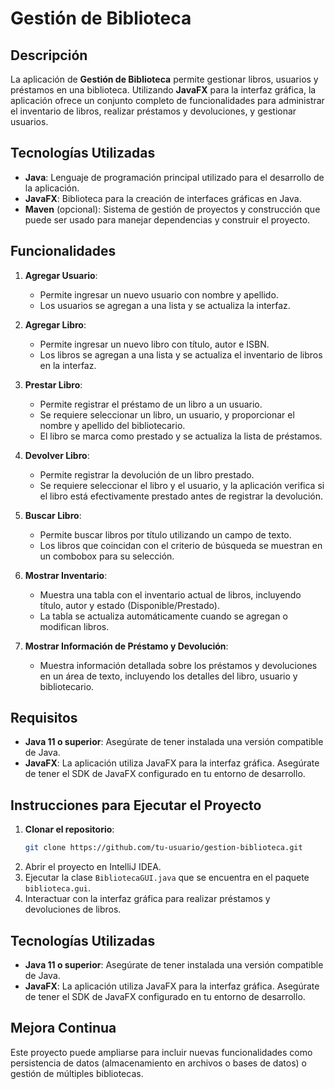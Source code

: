 # Gestión de Biblioteca

## Descripción

La aplicación de **Gestión de Biblioteca** permite gestionar libros, usuarios y préstamos en una biblioteca. Utilizando **JavaFX** para la interfaz gráfica, la aplicación ofrece un conjunto completo de funcionalidades para administrar el inventario de libros, realizar préstamos y devoluciones, y gestionar usuarios.

## Tecnologías Utilizadas

- **Java**: Lenguaje de programación principal utilizado para el desarrollo de la aplicación.
- **JavaFX**: Biblioteca para la creación de interfaces gráficas en Java.
- **Maven** (opcional): Sistema de gestión de proyectos y construcción que puede ser usado para manejar dependencias y construir el proyecto.

## Funcionalidades

1. **Agregar Usuario**:
   - Permite ingresar un nuevo usuario con nombre y apellido.
   - Los usuarios se agregan a una lista y se actualiza la interfaz.

2. **Agregar Libro**:
   - Permite ingresar un nuevo libro con título, autor e ISBN.
   - Los libros se agregan a una lista y se actualiza el inventario de libros en la interfaz.

3. **Prestar Libro**:
   - Permite registrar el préstamo de un libro a un usuario.
   - Se requiere seleccionar un libro, un usuario, y proporcionar el nombre y apellido del bibliotecario.
   - El libro se marca como prestado y se actualiza la lista de préstamos.

4. **Devolver Libro**:
   - Permite registrar la devolución de un libro prestado.
   - Se requiere seleccionar el libro y el usuario, y la aplicación verifica si el libro está efectivamente prestado antes de registrar la devolución.

5. **Buscar Libro**:
   - Permite buscar libros por título utilizando un campo de texto.
   - Los libros que coincidan con el criterio de búsqueda se muestran en un combobox para su selección.

6. **Mostrar Inventario**:
   - Muestra una tabla con el inventario actual de libros, incluyendo título, autor y estado (Disponible/Prestado).
   - La tabla se actualiza automáticamente cuando se agregan o modifican libros.

7. **Mostrar Información de Préstamo y Devolución**:
   - Muestra información detallada sobre los préstamos y devoluciones en un área de texto, incluyendo los detalles del libro, usuario y bibliotecario.

## Requisitos

- **Java 11 o superior**: Asegúrate de tener instalada una versión compatible de Java.
- **JavaFX**: La aplicación utiliza JavaFX para la interfaz gráfica. Asegúrate de tener el SDK de JavaFX configurado en tu entorno de desarrollo.


## Instrucciones para Ejecutar el Proyecto

1. **Clonar el repositorio**:
   ```bash
   git clone https://github.com/tu-usuario/gestion-biblioteca.git
2. Abrir el proyecto en IntelliJ IDEA.
3. Ejecutar la clase `BibliotecaGUI.java` que se encuentra en el paquete `biblioteca.gui`.
4. Interactuar con la interfaz gráfica para realizar préstamos y devoluciones de libros.

## Tecnologías Utilizadas

- **Java 11 o superior**: Asegúrate de tener instalada una versión compatible de Java.
- **JavaFX**: La aplicación utiliza JavaFX para la interfaz gráfica. Asegúrate de tener el SDK de JavaFX configurado en tu entorno de desarrollo.
## Mejora Continua

Este proyecto puede ampliarse para incluir nuevas funcionalidades como persistencia de datos (almacenamiento en archivos o bases de datos) o gestión de múltiples bibliotecas.

